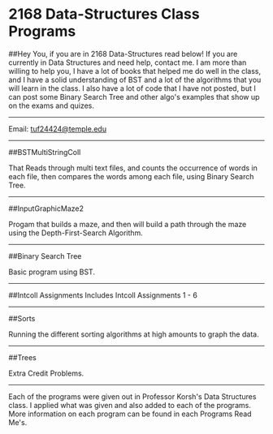 2168 Data-Structures Class Programs
===================

##Hey You, if you are in 2168 Data-Structures read below!
If you are currently in Data Structures and need help, contact me. I am more than willing to help you, I have a lot of books that helped me do well in the class, and I have a solid understanding of BST and a lot of the algorithms that you will learn in the class. I also have a lot of code that I have not posted, but I can post some Binary Search Tree and other algo's examples that show up on the exams and quizes.
___
Email: tuf24424@temple.edu
___
##BSTMultiStringColl

That Reads through multi text files, and counts the occurrence of words in each file, then compares the words
among each file, using Binary Search Tree. 

___
##InputGraphicMaze2

Progam that builds a maze, and then will build a path through the maze using the Depth-First-Search Algorithm.
___
##Binary Search Tree

Basic program using BST.

____
##Intcoll Assignments
Includes Intcoll Assignments 1 - 6

____

##Sorts

Running the different sorting algorithms at high amounts to graph the data. 

____
##Trees

Extra Credit Problems. 

***

Each of the programs were given out in Professor Korsh's Data Structures class. I applied what was given and also added to each of the programs. More information on each program can be found in each Programs Read Me's.
